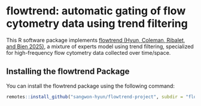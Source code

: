 
# flowtrend: automatic gating of flow cytometry data using trend filtering

This R software package implements [flowtrend (Hyun, Coleman, Ribalet,
and Bien 2025)](https://arxiv.org/abs/2504.12287), a mixture of experts
model using trend filtering, specialized for high-frequency flow
cytometry data collected over time/space.

## Installing the flowtrend Package

You can install the flowtrend package using the following command:

``` r
remotes::install_github("sangwon-hyun/flowtrend-project", subdir = "flowtrend")
```
